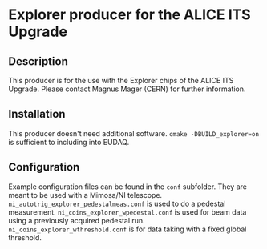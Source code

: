 Explorer producer for the ALICE ITS Upgrade
============================================

Description
-----------

This producer is for the use with the Explorer chips of the ALICE ITS Upgrade.
Please contact Magnus Mager (CERN) for further information.

Installation
------------

This producer doesn't need additional software. `cmake -DBUILD_explorer=on` is sufficient to including into EUDAQ.

Configuration
-------------

Example configuration files can be found in the `conf` subfolder. They are meant to be used with a Mimosa/NI telescope. `ni_autotrig_explorer_pedestalmeas.conf` is used to do a pedestal measurement. `ni_coins_explorer_wpedestal.conf` is used for beam data using a previously acquired pedestal run. `ni_coins_explorer_wthreshold.conf` is for data taking with a fixed global threshold.
